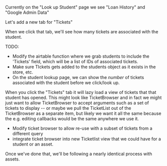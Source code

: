 Currently on the "Look up Student" page we see "Loan History" and "Google Admin Data"

Let's add a new tab for "Tickets"

When we click that tab, we'll see how many tickets are associated with the student.

TODO:

- Modify the airtable function where we grab students to include the 'Tickets' field, which will be a list of IDs of associated tickets.
- Make sure TIckets gets added to the students object as it exists in the store, etc.
- On the student lookup page, we can show the _number_ of tickets associated with the student before we click/look up.

When you click the "Tickets" tab it will lazy load a view of tickets that that student has opened. This might look like TicketBrowser and in fact we might just want to allow TicketBrowser to accept arguments such as a set of tickets to display -- or maybe we pull the TicketList out of the TicketBrowser as a separate item, but likely we want it all the same because the e.g. editing callbacks would be the same anywhere we use it.

- Modify ticket browser to allow re-use with a subset of tickets from a different query
- integrate ticket browser into new Ticketlist view that we could have for a student or an asset.

Once we've done that, we'll be following a nearly identical process with assets.
